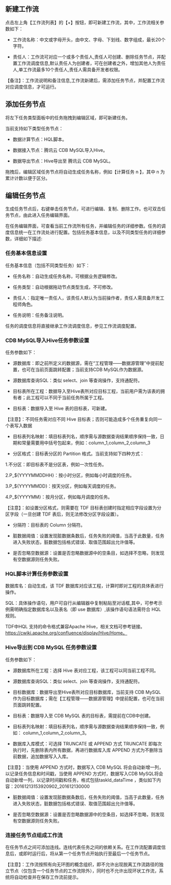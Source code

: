 ## 新建工作流

点击左上角【工作流列表】的【+】按钮，即可新建工作流，其中，工作流相关参数如下：

- 工作流名称：中文或字母开头，由中文、字母、下划线、数字组成，最长20个字符。

- 责任人：工作流可对应一个或多个责任人,责任人可创建、删除任务节点，并配置工作流调度信息,默认责任人为创建者，可在创建者之外，增加其他人为责任人,单工作流最多10个责任人,责任人需具备开发者权限。

【备注】：工作流说明和备注信息,工作流新建后，需添加任务节点，并配置工作流对应调度信息，才可运行。

## 添加任务节点

将左下任务类型面板中的任务拖拽到编辑区域，即可新建任务。

当前支持如下类型任务节点：

- 数据计算节点：HQL脚本。

- 数据接入节点：腾讯云 CDB MySQL导入Hive。

- 数据导出节点：Hive导出至 腾讯云 CDB MySQL。

拖拽后，编辑区域任务节点将自动生成任务名称，例如【计算任务 n 】，其中 n 为累计计数以便于区分。

## 编辑任务节点

生成任务节点后，右键单击任务节点，可进行编辑、复制、删除工作。也可双击任务节点，由此进入任务编辑界面。

在任务编辑界面，可查看当前工作流所有任务，并编辑任务的详细参数。任务的调度信息统一在工作流处进行配置。包括任务基本信息，以及不同类型任务的详细参数，详细如下描述:

### 任务基本信息设置

任务基本信息（包括不同类型任务）如下：

- 任务名称：自动生成任务名称，可根据业务逻辑修改。

- 任务类型：自动根据拖动节点类型生成，不可修改。

- 责任人：指定唯一责任人，该责任人默认为当前操作者，责任人需具备开发工程师角色。

- 任务说明：任务备注说明。

任务的调度信息将直接继承工作流调度信息，参见工作流调度配置。

### CDB MySQL导入Hive任务参数设置

任务参数如下：

- 源数据库：即之前所定义的数据源，需在“工程管理——数据源管理”中提前配置，也可在当前页面跳转配置；当前支持CDB MySQL作为数据源。

- 源数据库查询SQL：类似 select、join 等查询操作，支持通配符。

- 目标表所在工程：数据导入至Hive表所对应目标工程，当前用户需为该表的拥有者；此工程可以不同于当前任务所属于工程。

- 目标表：数据导入至 Hive 表的目标表，可新建。

【注意】：不同任务需对应不同 Hive 目标表；否则可能造成多个任务重复向同一个表写入数据

- 目标表列名映射：填目标表列名，顺序需与源数据查询结果顺序保持一致，日期和常量需要用中括号包起来，例如：column_1,column_2,column_3

- 分区格式：目标表分区的 Partition 格式。当前支持如下四种方式：

1.不分区：即目标表不是分区表，例如一次性任务。

2.P_${YYYYMMDDHH}：按小时分区，例如每小时调度的任务。

3.P_${YYYYMMDD}：按天分区，例如每天调度的任务。

4.P_${YYYYMM}：按月分区，例如每月调度的任务。

【注意】：如设置分区格式，则需要在 TDF 目标表创建时指定相应字段设置为分区字段（一旦创建 TDF 表后，则无法修改分区字段设置）。

- 分隔符：目标表的 Column 分隔符。

- 脏数据阈值：设置发现脏数据条数后，任务失败的阈值，当高于此数量，任务进入失败状态，脏数据包括格式错误、取值范围超出允许值等。

- 是否忽略空数据源：设置是否忽略数据源中的空条目，如选择不忽略，则发现有空数据源则任务失败。

### HQL脚本计算任务参数设置

数据库名：自动生成，该 TDF 数据库对应该工程，计算时即对工程的具体表进行操作。

SQL：具体操作语句，用户可自行从编辑器中复制粘贴至对话框,其中，可参考示例需明确指定数据库名以及表名（即 use 数据库）,该操作语句语法需符合 HQL 规则。

TDF中HQL 支持的命令格式兼容Apache Hive，相关文档可参考链接。
https://cwiki.apache.org/confluence/display/Hive/Home。


### Hive导出到 CDB MySQL 任务参数设置

任务参数如下：

- 源数据库所在工程：选择 Hive 表对应工程，该工程可以同当前工程不同。

- 源数据库查询SQL：类似 select、join 等查询操作，支持通配符。
 
- 目标数据库：数据导出至Hive表所对应目标数据库，当前支持 CDB MySQL 作为目标数据库；需在【工程管理——数据源管理】中提前配置，也可在当前页面跳转配置。

- 目标表：数据导入至 CDB MySQL 表的目标表，需提前在CDB中创建。

- 目标表列名映射：填目标表列名，顺序需与源数据查询结果顺序保持一致，例如： column_1,column_2,column_3。

- 数据库入库模式：可选择 TRUNCATE 或 APPEND 方式 TRUNCATE 即每次执行时，先删除表内所有数据，再进行数据库入库 APPEND 方式为不删除当前数据，追加数据写入入库。

【注意】：当使用 APPEND 方式时，数据写入 CDB MySQL 将会自动新增一列，以记录任务信息和时间戳，当使用 APPEND 方式时，数据写入CDB MySQL将会自动新增一列，以记录时间戳和任务，格式包括taskId_dataTime ，类似如下内容：20161213153920902_201612130000

- 脏数据阈值：设置发现脏数据条数后，任务失败的阈值，当高于此数量，任务进入失败状态，脏数据包括格式错误、取值范围超出允许值等。

- 是否忽略空数据源：设置是否忽略数据源中的空条目，如选择不忽略，则发现有空数据源则任务失败。

### 连接任务节点组成工作流

在任务节点之间可添加连线。连线代表任务之间的依赖关系。在工作流配置调度信息后，或即时运行后，将从第一个任务节点开始执行至最后一个任务节点。

【注意】：工作流按照有向无环图的概念组织，即不允许出现脱离工作流路径的独立节点（仅包含一个任务节点的工作流除外），同时也不允许出现环状工作流，系统将自动检查并在保存工作流前提示。